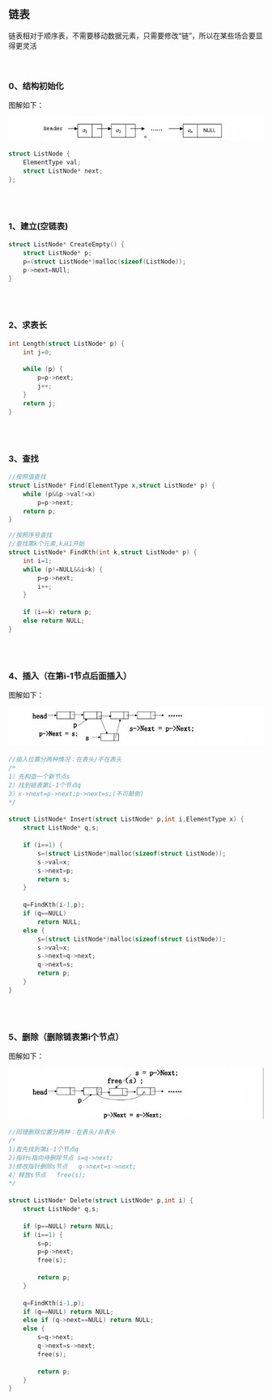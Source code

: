 ## 链表
链表相对于顺序表，不需要移动数据元素，只需要修改“链”，所以在某些场合要显得更灵活
<br>
<br>
<br>

### 0、结构初始化
图解如下：

![](https://github.com/LUCY78765580/Day-Day-Leetcode/raw/master/screenshorts/linear-list004.jpg)

```c
struct ListNode {
    ElementType val;
    struct ListNode* next;
};
```
<br>
<br>

### 1、建立(空链表)
```c
struct ListNode* CreateEmpty() {
    struct ListNode* p;
    p=(struct ListNode*)malloc(sizeof(ListNode));
    p->next=NUll;
}
```
<br>
<br>

### 2、求表长
```c
int Length(struct ListNode* p) {
    int j=0;

    while (p) {
        p=p->next;
        j++;
    }
    return j;
}
```
<br>
<br>

### 3、查找
```c
//按照值查找
struct ListNode* Find(ElementType x,struct ListNode* p) {
    while (p&&p->val!=x)
        p=p->next;
    return p;
}
```

```c
//按照序号查找
//查找第k个元素,k从1开始
struct ListNode* FindKth(int k,struct ListNode* p) {
    int i=1;
    while (p!=NULL&&i<k) {
        p=p->next;
        i++;
    }

    if (i==k) return p;
    else return NULL;
}
```
<br>
<br>

### 4、插入（在第i-1节点后面插入）
图解如下：

![](https://github.com/LUCY78765580/Day-Day-Leetcode/raw/master/screenshorts/linear-list005.jpg)

```c
//插入位置分两种情况：在表头/不在表头
/*
1）先构造一个新节点s
2）找到链表第i-1个节点q
3）x->next=p->next;p->next=s;(不可颠倒)
*/

struct ListNode* Insert(struct ListNode* p,int i,ElementType x) {
    struct ListNode* q,s;

    if (i==1) {
        s=(struct ListNode*)malloc(sizeof(struct ListNode));
        s->val=x;
        s->next=p;
        return s;
    }

    q=FindKth(i-1,p);
    if (q==NULL)
        return NULL;
    else {
        s=(struct ListNode*)malloc(sizeof(struct ListNode));
        s->val=x;
        s->next=q->next;
        q->next=s;
        return p;
    }
}
```
<br>
<br>

### 5、删除（删除链表第i个节点）
图解如下：

![](https://github.com/LUCY78765580/Day-Day-Leetcode/raw/master/screenshorts/linear-list006.jpg)

```c
//同理删除位置分两种：在表头/非表头
/*
1)首先找到第i-1个节点q
2)指针s指向待删除节点 s=q->next;
3)修改指针删除s节点   q->next=s->next;
4）释放s节点   free(s);
*/

struct ListNode* Delete(struct ListNode* p,int i) {
    struct ListNode* q,s;

    if (p==NULL) return NULL;
    if (i==1) {
        s=p;
        p=p->next;
        free(s);

        return p;
    }

    q=FindKth(i-1,p);
    if (q==NULL) return NULL;
    else if (q->next==NULL) return NULL;
    else {
        s=q->next;
        q->next=s->next;
        free(s);

        return p;
    }
}
```

